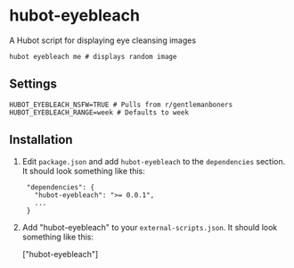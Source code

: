 # hubot-eyebleach

A Hubot script for displaying eye cleansing images

    hubot eyebleach me # displays random image

## Settings

    HUBOT_EYEBLEACH_NSFW=TRUE # Pulls from r/gentlemanboners
    HUBOT_EYEBLEACH_RANGE=week # Defaults to week

## Installation

1. Edit `package.json` and add `hubot-eyebleach` to the `dependencies` section. It should look something like this:

        "dependencies": {
          "hubot-eyebleach": ">= 0.0.1",
          ...
        }
2. Add "hubot-eyebleach" to your `external-scripts.json`. It should look something like this:

    ["hubot-eyebleach"]

